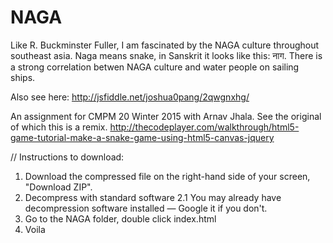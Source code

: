 # NAGA
Like R. Buckminster Fuller, I am fascinated by the NAGA culture throughout southeast asia. Naga means snake, in Sanskrit it looks like this: नाग. There is a strong correlation betwen NAGA culture and water people on sailing ships.

Also see here:
http://jsfiddle.net/joshua0pang/2qwgnxhg/

An assignment for CMPM 20 Winter 2015 with Arnav Jhala.
See the original of which this is a remix.
http://thecodeplayer.com/walkthrough/html5-game-tutorial-make-a-snake-game-using-html5-canvas-jquery

// Instructions to download:
1. Download the compressed file on the right-hand side of your screen, "Download ZIP".
2. Decompress with standard software 
  2.1 You may already have decompression software installed — Google it if you don't.
3. Go to the NAGA folder, double click index.html
4. Voila

